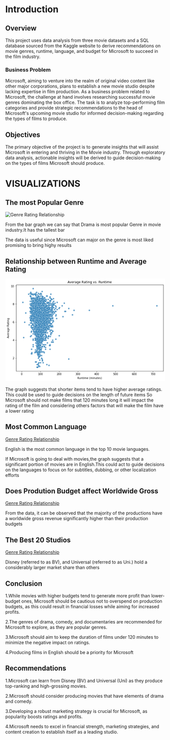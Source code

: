 # Introduction

##  Overview

This project uses data analysis from three movie datasets and a SQL database sourced from the Kaggle website to derive recommendations on movie genres, runtime, language, and budget for Microsoft to succeed in the film industry.

### Business Problem

Microsoft, aiming to venture into the realm of original video content like other major corporations, plans to establish a new movie studio despite lacking expertise in film production. As a business problem related to Microsoft, the challenge at hand involves researching successful movie genres dominating the box office. The task is to analyze top-performing film categories and provide strategic recommendations to the head of Microsoft's upcoming movie studio for informed decision-making regarding the types of films to produce.


## Objectives
The primary objective of the project is to generate insights that will assist Microsoft in entering and thriving in the Movie industry. Through exploratory data analysis, actionable insights will be derived to guide decision-making on the types of films Microsoft should produce.


# VISUALIZATIONS
## The most Popular Genre
![Genre Rating Relationship](https://https://github.com/dennis2440/dsc-phase-1-project/blob/master/genre%20visulation.png)

From the bar graph we can say that Drama is most popular Genre in movie industry.It has the tallest bar

The data is useful since Microsoft can major on the genre is most liked promising to bring highy results

## Relationship between Runtime and Average Rating
![Genre Rating Relationship](https://github.com/dennis2440/dsc-phase-1-project/blob/master/runtime.png)

The graph suggests that shorter items tend to have higher average ratings. This could be used to guide decisions on the length of future items
So Microsoft should not make films that 120 minutes long it will impact the rating of the film and considering others factors that will make the film have a lower rating

## Most Common Language
[Genre Rating Relationship](https://github.com/dennis2440/dsc-phase-1-project/blob/master/lang.png)

English is the most common language in the top 10 movie languages.

If Microsoft is going to deal with movies,the graph suggests that a significant portion of movies are in English.This could act to guide decisions on the languages to focus on for subtitles, dubbing, or other localization efforts

## Does Prodution Budget affect Worldwide Gross
[Genre Rating Relationship](https://github.com/dennis2440/dsc-phase-1-project/blob/master/buget.png)

From the data, it can be observed that the majority of the productions have a worldwide gross revenue significantly higher than their production budgets

## The Best 20 Studios
[Genre Rating Relationship](https://github.com/dennis2440/dsc-phase-1-project/blob/master/studio.png)

Disney (referred to as BV), and Universal (referred to as Uni.) hold a considerably larger market share than others


## Conclusion
1.While movies with higher budgets tend to generate more profit than lower-budget ones, Microsoft should be cautious not to overspend on production budgets, as this could result in financial losses while aiming for increased profits.

2.The genres of drama, comedy, and documentaries are recommended for Microsoft to explore, as they are popular genres.

3.Microsoft should aim to keep the duration of films under 120 minutes to minimize the negative impact on ratings.

4.Producing films in English should be a priority for Microsoft

## Recommendations
1.Microsoft can learn from Disney (BV) and Universal (Uni) as they produce top-ranking and high-grossing movies.

2.Microsoft should consider producing movies that have elements of drama and comedy.

3.Developing a robust marketing strategy is crucial for Microsoft, as popularity boosts ratings and profits.

4.Microsoft needs to excel in financial strength, marketing strategies, and content creation to establish itself as a leading studio.


